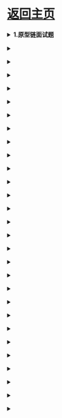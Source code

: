 # [返回主页](https://github.com/yisainan/web-interview/blob/master/README.md)

<b><details><summary>1.原型链面试题</summary></b>
```js

    // 1
    function A() {}
    function B() {}
    /*B.prototype = new A();*/
    var a = new A();
    B.prototype=a;
    var b = new B;
    console.log(b.constructor); // 构造函数A





    //2

   /* console.log(Function.constructor===Function)
   // Function 是一个构造函数
      console.log(Function.__proto__.constructor===Function)*/

    // 默认原型上面的constructor属性指向了原型所在的构造函数。



    /*console.log(Object.constructor===Function);
    // Object本身没有constructor这个属性，那么就到它的原型链上去查找，
    // Object.__proto__===Function.prototype*/




    console.log(Function.__proto__.__proto__===Object.prototype);
    // Function.__proto__===Function.prototype
    // Function.prototype.__proto__ === Object.prototype
```

</details>

<b><details><summary></summary></b>

```js
var o = new Object();
function foo(obj) {
  obj.name = "腐女";
  obj = new Object();
  obj.name = "屌丝"; //这是另一个新对象的name
}
foo(o);
console.log(o.name); //想要的是原来对象的name，所以输出腐女
```
</details>

<b><details><summary></summary></b>

</details>

<b><details><summary></summary></b>

</details>

<b><details><summary></summary></b>

</details>

<b><details><summary></summary></b>

</details>

<b><details><summary></summary></b>

</details>

<b><details><summary></summary></b>

</details>

<b><details><summary></summary></b>

</details>

<b><details><summary></summary></b>

</details>

<b><details><summary></summary></b>

</details>

<b><details><summary></summary></b>

</details>

<b><details><summary></summary></b>

</details>

<b><details><summary></summary></b>

</details>

<b><details><summary></summary></b>

</details>

<b><details><summary></summary></b>

</details>

<b><details><summary></summary></b>

</details>

<b><details><summary></summary></b>

</details>

<b><details><summary></summary></b>

</details>

<b><details><summary></summary></b>

</details>

<b><details><summary></summary></b>

</details>

<b><details><summary></summary></b>

</details>

<b><details><summary></summary></b>

</details>

<b><details><summary></summary></b>

</details>

<b><details><summary></summary></b>

</details>

<b><details><summary></summary></b>

</details>

<b><details><summary></summary></b>

</details>

<b><details><summary></summary></b>

</details>

<b><details><summary></summary></b>

</details>